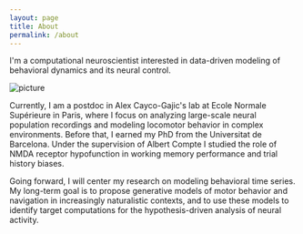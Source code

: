 ```yaml
---
layout: page
title: About
permalink: /about
---
```


I'm a computational neuroscientist interested in data-driven modeling of behavioral dynamics and its neural control. 

![picture](https://heikestein.github.io/assets/img/head.jpg)

Currently, I am a postdoc in Alex Cayco-Gajic's lab at Ecole Normale Supérieure in Paris, where I focus on analyzing large-scale neural population recordings and modeling locomotor behavior in complex environments.
Before that, I earned my PhD from the Universitat de Barcelona. Under the supervision of Albert Compte I studied the role of NMDA receptor hypofunction in working memory performance and trial history biases.

Going forward, I will center my research on modeling behavioral time series. My long-term goal is to propose generative models of motor behavior and navigation in increasingly naturalistic contexts, and to use these models to identify target computations for the hypothesis-driven analysis of neural activity. 
